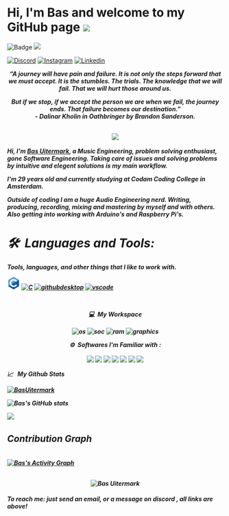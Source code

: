 # Hi, I'm Bas and welcome to my GitHub page <img src="https://media.giphy.com/media/hvRJCLFzcasrR4ia7z/giphy.gif" width=25> 

![Badge](https://visitor-counter-badge.vercel.app/api/BasUitermark/BasUitermark) <a href="https://www.github.com/BasUitermark" target="_blank" rel="noreferrer"><img
src="https://img.shields.io/github/followers/BasUitermark?logo=github&style=for-the-badge&color=0891b2&labelColor=1c1917" /></a>

[![Discord](https://img.shields.io/static/v1?label=&labelColor=6E85D3&message=Pr1mal&color=555555&style=flat&logo=discord&logoColor=white)](https://discord.com/users/Pr1mal#8174)
[![Instagram](https://img.shields.io/badge/-Instagram-c13584?style=flat&labelColor=c13584&logo=instagram&logoColor=white)](https://www.instagram.com/pr1mal_one/)
[![Linkedin](https://img.shields.io/static/v1?label=&message=Linkedin&color=0E7FBF&&&style=flat&logo=linkedin&logoColor=white)](https://www.linkedin.com/in/bas-uitermark-7851751a4/)

<p align='center'><em><b>“A journey will have pain and failure. It is not only the steps forward that we must accept. It is the stumbles. The trials. The knowledge that we will fail. That we will hurt those around us.

<p align='center'><em><b>But if we stop, if we accept the person we are when we fail, the journey ends. That failure becomes our destination.”</b></em>
<br/>
 <em><b>- Dalinar Kholin in Oathbringer by Brandon Sanderson.</b></em>
<br><br/>

<p align="center">
  <a href="https://github.com/DenverCoder1/readme-typing-svg"><img src="https://readme-typing-svg.herokuapp.com?lines=Computer+Science+Student;Music%20Enthusiast;Cats;Always%20learning%20new%20things;Reading&center=true&width=500&height=50"></a>
</p>

Hi, I'm [Bas Uitermark](https://github.com/BasUitermark), a Music Engineering, problem solving enthusiast, gone Software Engineering. Taking care of issues and solving problems by intuitive and elegent solutions is my main workflow.

I'm 29 years old and currently studying at Codam Coding College in Amsterdam.

Outside of coding I am a huge Audio Engineering nerd. Writing, producing, recording, mixing and mastering by myself and with others. Also getting into working with Arduino's and Raspberry Pi's.

# 🛠 **&nbsp;Languages and Tools:** 
<i>Tools, languages, and other things that I like to work with.</i> 

<a href="https://docs.microsoft.com/en-us/cpp/?view=msvc-170" target="_blank" rel="noreferrer"><img src="https://raw.githubusercontent.com/devicons/devicon/master/icons/c/c-original.svg" height="30" alt="C" /></a>
<a href="https://www.python.org/" target="_blank" rel="noreferrer"><img src="https://cdn.jsdelivr.net/gh/devicons/devicon/icons/python/python-original.svg" height="30" alt="C" /></a>
<a href="https://desktop.github.com/" target="_blank" rel="noreferrer"><img src="https://avatars.githubusercontent.com/u/13171334?s=200&v=4" height="30" alt="githubdesktop" /></a>
<a href="https://code.visualstudio.com/" target="_blank" rel="noreferrer"><img src="https://upload.wikimedia.org/wikipedia/commons/thumb/9/9a/Visual_Studio_Code_1.35_icon.svg/1024px-Visual_Studio_Code_1.35_icon.svg.png" height="30" alt="vscode" /></a>


<br>

<p align='center'>
  💻 &nbsp;My Workspace<br/><br/>
  <img alt="os" src="https://img.shields.io/badge/Manjaro-LENOVO_Legion_5_Pro-0078D6?style=for-the-badge&logo=manjaro&logoColor=white" />
  <img alt="soc" src="https://img.shields.io/badge/AMD_Ryzen_7_5800H-0071C5?style=for-the-badge&logo=amd&logoColor=white" />
  <img alt="ram" src="https://img.shields.io/badge/RAM-16GB-%230071C5.svg?&style=for-the-badge&logoColor=white" />
  <img alt="graphics" src="https://img.shields.io/badge/NVIDIA-GTX3060-76B900?style=for-the-badge&logo=nvidia&logoColor=white" />
</p>

<p align='center'>
  ⚙️ &nbsp;Softwares I'm Familiar with :<br><br>
<img src="https://img.shields.io/badge/Visual_Studio_Code-0078D4?style=for-the-badge&logo=visual%20studio%20code&logoColor=white" />
<img src="https://img.shields.io/badge/Blender-FFA500?style=for-the-badge&logo=blender&logoColor=white" />
<img src="https://img.shields.io/badge/Cubase-D83B01?style=for-the-badge&logo=cubase&logoColor=white" />
<img src="https://img.shields.io/badge/Reaper-0078D4?style=for-the-badge&logo=reaper&logoColor=white" />
<img src="https://img.shields.io/badge/Adobe%20Premiere%20Pro-9999FF?style=for-the-badge&logo=Adobe%20Premiere%20Pro&logoColor=black" />
<img src="https://img.shields.io/badge/Microsoft_Office-D83B01?style=for-the-badge&logo=microsoft-office&logoColor=white" />
<img src="https://img.shields.io/badge/Google_Sheets-1fa643?style=for-the-badge&logo=google&logoColor=white" />
</p>

📈 &nbsp; My Github Stats
<p align="left"> <a href="https://github.com/ryo-ma/github-profile-trophy"><img src="https://github-profile-trophy.vercel.app/?username=BasUitermark&theme=darkhub&margin-w=15&margin-h=15&coloumn=3&row=1" alt="BasUitermark" /></a> </p>

![Bas's GitHub stats](https://github-readme-stats.vercel.app/api?username=BasUitermark&show_icons=true&theme=github_dark)

<a href="http://www.github.com/BasUitermark"><img src="https://github-readme-streak-stats.herokuapp.com/?user=BasUitermark&stroke=ffffff&background=000000&ring=0891b2&fire=FF0000&currStreakNum=ffffff&currStreakLabel=0891b2&sideNums=ffffff&sideLabels=ffffff&dates=ffffff&hide_border=false" /></a>
  
## Contribution Graph
  <br/>
   <a href="https://github.com/BasUitermark"><img alt="Bas's Activity Graph" src="https://activity-graph.herokuapp.com/graph?username=BasUitermark&custom_title=Bas%20Uitermark's%20Contribution%20Graph&theme=react-dark" /></a>
  <br/>

<br/>

<p align="center"> <img src="https://komarev.com/ghpvc/?username=BasUitermark&label=Profile%20views&color=blueviolet&style=flat" alt="Bas Uitermark" /> </p>

#### To reach me: just send an email, or a message on discord , all links are above! 

